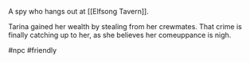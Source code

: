 A spy who hangs out at [[Elfsong Tavern]].

Tarina gained her wealth by stealing from her crewmates.  That crime is finally catching up to her, as she believes her comeuppance is nigh. 

#npc #friendly
